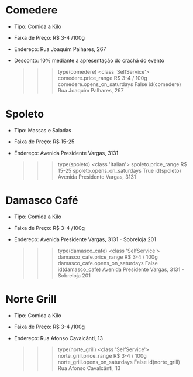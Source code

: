 Comedere
========

 * Tipo: Comida a Kilo
 * Faixa de Preço: R$ 3-4 /100g
 * Endereço: Rua Joaquim Palhares, 267
 * Desconto: 10% mediante a apresentação do crachá do evento

    >>> type(comedere)
    <class 'SelfService'>
    >>> comedere.price_range
    R$ 3-4 / 100g
    >>> comedere.opens_on_saturdays
    False
    >>> id(comedere)
    Rua Joaquim Palhares, 267


Spoleto
=======

 * Tipo: Massas e Saladas
 * Faixa de Preço: R$ 15-25
 * Endereço: Avenida Presidente Vargas, 3131

    >>> type(spoleto)
    <class 'Italian'>
    >>> spoleto.price_range
    R$ 15-25
    >>> spoleto.opens_on_saturdays
    True
    >>> id(spoleto)
    Avenida Presidente Vargas, 3131


Damasco Café
============

 * Tipo: Comida a Kilo
 * Faixa de Preço: R$ 3-4 /100g
 * Endereço: Avenida Presidente Vargas, 3131 - Sobreloja 201

    >>> type(damasco_cafe)
    <class 'SelfService'>
    >>> damasco_cafe.price_range
    R$ 3-4 / 100g
    >>> damasco_cafe.opens_on_saturdays
    False
    >>> id(damasco_cafe)
    Avenida Presidente Vargas, 3131 - Sobreloja 201


Norte Grill
===========

 * Tipo: Comida a Kilo
 * Faixa de Preço: R$ 3-4 /100g
 * Endereço: Rua Afonso Cavalcânti, 13

    >>> type(norte_grill)
    <class 'SelfService'>
    >>> norte_grill.price_range
    R$ 3-4 / 100g
    >>> norte_grill.opens_on_saturdays
    False
    >>> id(norte_grill)
    Rua Afonso Cavalcânti, 13
